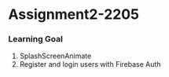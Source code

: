 # Assignment2-2205

### Learning Goal

1. SplashScreenAnimate
2. Register and login users with Firebase Auth
